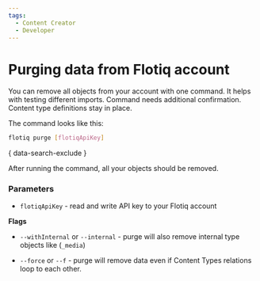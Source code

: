 ```yaml
---
tags:
  - Content Creator
  - Developer
---
```


# Purging data from Flotiq account

You can remove all objects from your account with one command. It helps with testing different imports. Command needs additional confirmation. Content type definitions stay in place.

The command looks like this:

```bash
flotiq purge [flotiqApiKey]
```
{ data-search-exclude }

After running the command, all your objects should be removed.

### Parameters

* `flotiqApiKey` - read and write API key to your Flotiq account

**Flags**

* `--withInternal` or `--internal` - purge will also remove internal type objects like (`_media`)

* `--force` or `--f` - purge will remove data even if Content Types relations loop to each other.
